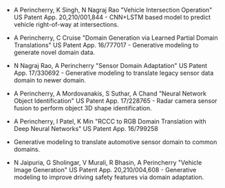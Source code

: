 * A Perincherry, K Singh, N Nagraj Rao "Vehicle Intersection Operation" US Patent App. 20,210/001,844 - CNN+LSTM
based model to predict vehicle right-of-way at intersections.

* A Perincherry, C Cruise "Domain Generation via Learned Partial Domain Translations" US Patent App. 16/777017 -
Generative modeling to generate novel domain data.

* N Nagraj Rao, A Perincherry "Sensor Domain Adaptation" US Patent App. 17/330692 - Generative modeling to translate
legacy sensor data domain to newer domain.

* A Perincherry, A Mordovanakis, S Suthar, A Chand "Neural Network Object Identification" US Patent App. 17/228765 -
Radar camera sensor fusion to perform object 3D shape identification.

* A Perincherry, I Patel, K Min "RCCC to RGB Domain Translation with Deep Neural Networks" US Patent App. 16/799258
- Generative modeling to translate automotive sensor domain to common domains.

* N Jaipuria, G Sholingar, V Murali, R Bhasin, A Perincherry "Vehicle Image Generation" US Patent App. 20,210/004,608 -
Generative modeling to improve driving safety features via domain adaptation.